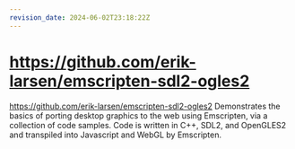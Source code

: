 ```yaml
---
revision_date: 2024-06-02T23:18:22Z
---
```

# https://github.com/erik-larsen/emscripten-sdl2-ogles2
https://github.com/erik-larsen/emscripten-sdl2-ogles2
Demonstrates the basics of porting desktop graphics to the web using Emscripten, via a collection of code samples. Code is written in C++, SDL2, and OpenGLES2 and transpiled into Javascript and WebGL by Emscripten.